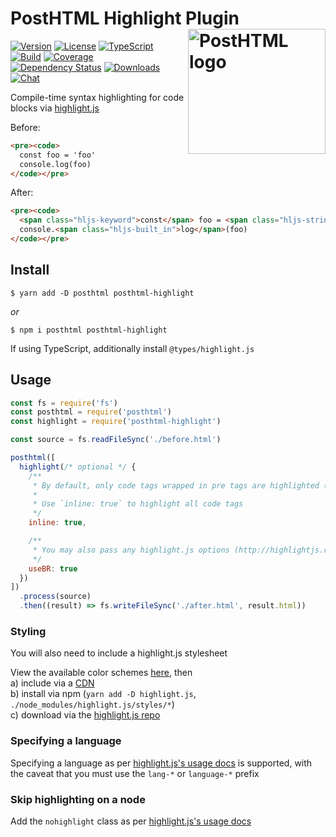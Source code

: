 # PostHTML Highlight Plugin <img align="right" width="220" height="200" title="PostHTML logo" src="http://posthtml.github.io/posthtml/logo.svg">

[![Version][npm-version-shield]][npm]
[![License][wtfpl-shield]][wtfpl]
[![TypeScript][typescript-shield]][typescript]
[![Build][travis-ci-shield]][travis-ci]
[![Coverage][codecov-shield]][codecov]
[![Dependency Status][david-dm-shield]][david-dm]
[![Downloads][npm-stats-shield]][npm-stats]
[![Chat][gitter-shield]][gitter]

Compile-time syntax highlighting for code blocks via [highlight.js][]

Before:
``` html
<pre><code>
  const foo = 'foo'
  console.log(foo)
</code></pre>
```

After:
``` html
<pre><code>
  <span class="hljs-keyword">const</span> foo = <span class="hljs-string">'foo'</span>
  console.<span class="hljs-built_in">log</span>(foo)
</code></pre>
```

## Install

```
$ yarn add -D posthtml posthtml-highlight
```
_or_
```
$ npm i posthtml posthtml-highlight
```

If using TypeScript, additionally install `@types/highlight.js`

## Usage

``` js
const fs = require('fs')
const posthtml = require('posthtml')
const highlight = require('posthtml-highlight')

const source = fs.readFileSync('./before.html')

posthtml([
  highlight(/* optional */ {
    /**
     * By default, only code tags wrapped in pre tags are highlighted (i.e. <pre><code><code/><pre/>)
     * 
     * Use `inline: true` to highlight all code tags
     */
    inline: true,

    /**
     * You may also pass any highlight.js options (http://highlightjs.readthedocs.io/en/latest/api.html#configure-options)
     */
    useBR: true
  })
])
  .process(source)
  .then((result) => fs.writeFileSync('./after.html', result.html))
```

### Styling

You will also need to include a highlight.js stylesheet

View the available color schemes [here](https://highlightjs.org/static/demo/), then  
a) include via a [CDN](https://cdnjs.com/libraries/highlight.js)  
b) install via npm (`yarn add -D highlight.js`, `./node_modules/highlight.js/styles/*`)  
c) download via the [highlight.js repo](https://github.com/isagalaev/highlight.js/tree/master/src/styles)

### Specifying a language

Specifying a language as per [highlight.js's usage docs][] is supported, with the caveat that you must use the `lang-*` or `language-*` prefix

### Skip highlighting on a node

Add the `nohighlight` class as per [highlight.js's usage docs][]

[highlight.js]: https://highlightjs.org/

[highlight.js's usage docs]: https://highlightjs.org/usage/

[npm]: https://www.npmjs.com/package/posthtml-highlight
[npm-version-shield]: https://img.shields.io/npm/v/posthtml-highlight.svg

[npm-stats]: http://npm-stat.com/charts.html?package=posthtml-highlight&author=&from=&to=
[npm-stats-shield]: https://img.shields.io/npm/dt/posthtml-highlight.svg?maxAge=2592000

[david-dm]: https://david-dm.org/caseyWebb/posthtml-highlight
[david-dm-shield]: https://david-dm.org/caseyWebb/posthtml-highlight.svg

[typescript]: https://www.typescriptlang.org/
[typescript-shield]: https://img.shields.io/badge/definitions-TypeScript-blue.svg

[travis-ci]: https://travis-ci.org/caseyWebb/posthtml-highlight/
[travis-ci-shield]: https://img.shields.io/travis/caseyWebb/posthtml-highlight/master.svg

[codecov]: https://codecov.io/gh/caseyWebb/posthtml-highlight
[codecov-shield]: https://img.shields.io/codecov/c/github/caseyWebb/posthtml-highlight.svg

[gitter]: https://badges.gitter.im/posthtml/posthtml.svg
[gitter-shield]: https://gitter.im/posthtml/posthtml

[wtfpl]: ./LICENSE.md
[wtfpl-shield]: https://img.shields.io/npm/l/posthtml-highlight.svg